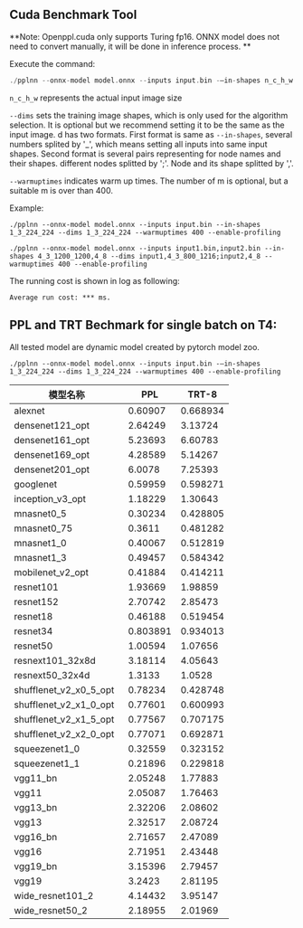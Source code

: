 ## Cuda Benchmark Tool

**Note: Openppl.cuda only supports Turing fp16. ONNX model does not need to convert manually, it will be done in inference process. **

Execute the command:

```C++
./pplnn --onnx-model model.onnx --inputs input.bin -–in-shapes n_c_h_w [--dims d] [--warmuptimes m] --enable-profiling
```

`n_c_h_w` represents the actual input image size

`--dims` sets the training image shapes, which is only used for the algorithm selection. It is optional but we recommend setting it to be the same as the input image. d has two formats.
First format is same as `--in-shapes`, several numbers splited by '_', which means setting all inputs into same input shapes. 
Second format is several pairs representing for node names and their shapes. different nodes splitted by ';'. Node and its shape splitted by ','.

`--warmuptimes` indicates warm up times. The number of m is optional, but a suitable m is over than 400.

Example:

```
./pplnn --onnx-model model.onnx --inputs input.bin --in-shapes 1_3_224_224 --dims 1_3_224_224 --warmuptimes 400 --enable-profiling

./pplnn --onnx-model model.onnx --inputs input1.bin,input2.bin --in-shapes 4_3_1200_1200,4_8 --dims input1,4_3_800_1216;input2,4_8 --warmuptimes 400 --enable-profiling
```

The running cost is shown in log as following:

```
Average run cost: *** ms.
```

## PPL and TRT Bechmark for single batch on T4:

All tested model are dynamic model created by pytorch model zoo.

```
./pplnn --onnx-model model.onnx --inputs input.bin -–in-shapes 1_3_224_224 --dims 1_3_224_224 --warmuptimes 400 --enable-profiling
```


| 模型名称                     | PPL      | TRT-8    |
|--------------------------|----------|----------|
| alexnet                  | 0.60907  | 0.668934 |
| densenet121_opt          | 2.64249  | 3.13724  |
| densenet161_opt          | 5.23693  | 6.60783  |
| densenet169_opt          | 4.28589  | 5.14267  |
| densenet201_opt          | 6.0078   | 7.25393  |
| googlenet                | 0.59959  | 0.598271 |
| inception_v3_opt         | 1.18229  | 1.30643  |
| mnasnet0_5               | 0.30234  | 0.428805 |
| mnasnet0_75              | 0.3611   | 0.481282 |
| mnasnet1_0               | 0.40067  | 0.512819 |
| mnasnet1_3               | 0.49457  | 0.584342 |
| mobilenet_v2_opt         | 0.41884  | 0.414211 |
| resnet101                | 1.93669  | 1.98859  |
| resnet152                | 2.70742  | 2.85473  |
| resnet18                 | 0.46188  | 0.519454 |
| resnet34                 | 0.803891 | 0.934013 |
| resnet50                 | 1.00594  | 1.07656  |
| resnext101_32x8d         | 3.18114  | 4.05643  |
| resnext50_32x4d          | 1.3133   | 1.0528   |
| shufflenet_v2_x0_5_opt   | 0.78234  | 0.428748 |
| shufflenet_v2_x1_0_opt   | 0.77601  | 0.600993 |
| shufflenet_v2_x1_5_opt   | 0.77567  | 0.707175 |
| shufflenet_v2_x2_0_opt   | 0.77071  | 0.692871 |
| squeezenet1_0            | 0.32559  | 0.323152 |
| squeezenet1_1            | 0.21896  | 0.229818 |
| vgg11_bn                 | 2.05248  | 1.77883  |
| vgg11                    | 2.05087  | 1.76463  |
| vgg13_bn                 | 2.32206  | 2.08602  |
| vgg13                    | 2.32517  | 2.08724  |
| vgg16_bn                 | 2.71657  | 2.47089  |
| vgg16                    | 2.71951  | 2.43448  |
| vgg19_bn                 | 3.15396  | 2.79457  |
| vgg19                    | 3.2423   | 2.81195  |
| wide_resnet101_2         | 4.14432  | 3.95147  |
| wide_resnet50_2          | 2.18955  | 2.01969  |